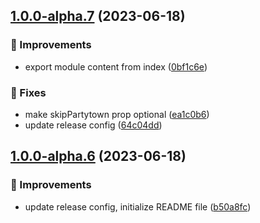 ## [1.0.0-alpha.7](https://github.com/superside-oss/partytown-gtm-plugin/compare/v1.0.0-alpha.6...v1.0.0-alpha.7) (2023-06-18)


### 💉 Improvements

* export module content from index ([0bf1c6e](https://github.com/superside-oss/partytown-gtm-plugin/commit/0bf1c6efc62bb6a6487d5f526f42bc1a4b71c58e))


### 🔧 Fixes

* make skipPartytown prop optional ([ea1c0b6](https://github.com/superside-oss/partytown-gtm-plugin/commit/ea1c0b62a8953764be73055ede7badffa7533f69))
* update release config ([64c04dd](https://github.com/superside-oss/partytown-gtm-plugin/commit/64c04dd1554290c788d2292f29e9c3ed503c5464))

## [1.0.0-alpha.6](https://github.com/superside-oss/partytown-gtm-plugin/compare/v1.0.0-alpha.5...v1.0.0-alpha.6) (2023-06-18)


### 💉 Improvements

* update release config, initialize README file ([b50a8fc](https://github.com/superside-oss/partytown-gtm-plugin/commit/b50a8fc2341980aa3ad25ea819ee9a23eb94ff2f))
